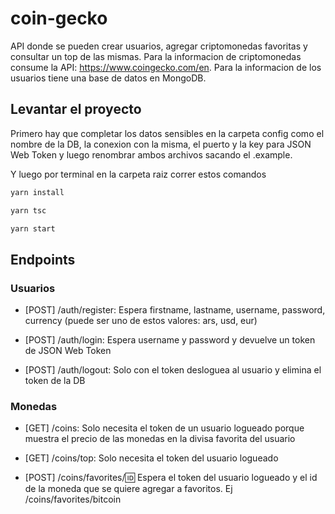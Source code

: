# coin-gecko

API donde se pueden crear usuarios, agregar criptomonedas favoritas y consultar un top de las mismas.
Para la informacion de criptomonedas consume la API: https://www.coingecko.com/en.
Para la informacion de los usuarios tiene una base de datos en MongoDB.

## Levantar el proyecto

Primero hay que completar los datos sensibles en la carpeta config como el nombre de la DB, la conexion con la misma, el puerto y la key para JSON Web Token y luego renombrar ambos archivos sacando el .example.

Y luego por terminal en la carpeta raiz correr estos comandos

```bash
yarn install

yarn tsc

yarn start
```

## Endpoints

### Usuarios

-   [POST] /auth/register:
    Espera firstname, lastname, username, password, currency (puede ser uno de estos valores: ars, usd, eur)

-   [POST] /auth/login:
    Espera username y password y devuelve un token de JSON Web Token

-   [POST] /auth/logout:
    Solo con el token desloguea al usuario y elimina el token de la DB

### Monedas

-   [GET] /coins:
    Solo necesita el token de un usuario logueado porque muestra el precio de las monedas en la divisa favorita del usuario

-   [GET] /coins/top:
    Solo necesita el token del usuario logueado

-   [POST] /coins/favorites/:id:
    Espera el token del usuario logueado y el id de la moneda que se quiere agregar a favoritos. Ej /coins/favorites/bitcoin
